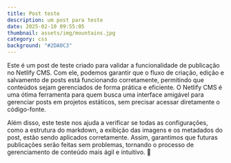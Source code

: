 ```yaml
---
title: Post teste
description: um post para teste
date: 2025-02-10 09:55:05
thumbnail: assets/img/mountains.jpg
category: css
background: "#2DA0C3"
---
```

<!--StartFragment-->

Este é um post de teste criado para validar a funcionalidade de publicação no Netlify CMS. Com ele, podemos garantir que o fluxo de criação, edição e salvamento de posts está funcionando corretamente, permitindo que conteúdos sejam gerenciados de forma prática e eficiente. O Netlify CMS é uma ótima ferramenta para quem busca uma interface amigável para gerenciar posts em projetos estáticos, sem precisar acessar diretamente o código-fonte.

Além disso, este teste nos ajuda a verificar se todas as configurações, como a estrutura do markdown, a exibição das imagens e os metadados do post, estão sendo aplicados corretamente. Assim, garantimos que futuras publicações serão feitas sem problemas, tornando o processo de gerenciamento de conteúdo mais ágil e intuitivo. 🚀

<!--EndFragment-->